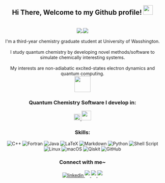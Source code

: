 <div align="center">
<h2> Hi There, Welcome to my Github profile! <img src="https://github.com/abdoachhoubi/abdoachhoubi/blob/main/gifs/Hi.gif" width="30"></h2>

<br />
<a href="https://github.com/anuraghazra/github-readme-stats">
  <img align="center" src="https://github-readme-stats.vercel.app/api?username=aodongliu&include_all_commits=true&count_private=true&include_orgs=true&show_icons=true&theme=dark" />
</a>

<a href="https://github.com/anuraghazra/convoychat">
  <img align="center" src="https://github-readme-stats.vercel.app/api/top-langs/?username=aodongliu&include_all_commits=true&count_private=true&include_orgs=true&show_icons=true&theme=dark&hide_progress=true&langs_count=12" />
</a>
<br />
  
<br />
I'm a third-year chemistry graduate student at University of Wasshington. 
<br />
  
<br />
I study quantum chemistry by developing novel methods/software to simulate chemically interesting systems.
<br />
  
<br />
My interests are non-adiabatic excited-states electron dynamics and quantum computing.
<br />


<!-- <div align="center">                                                                               -->
<!--     <img  src="https://github-readme-streak-stats.herokuapp.com/?user=aodongliu&theme=dark" />   -->
<!-- </div>                                                                                             -->

<!-- **Skills:**                                                                                        -->

<!-- <code><img height="32" src="https://cdn.jsdelivr.net/npm/simple-icons@v5/icons/python.svg"></code> -->
<!-- <code><img height="32" src="https://cdn.jsdelivr.net/npm/simple-icons@v5/icons/go.svg"></code>     -->
<!-- <code><img height="32" src="https://cdn.jsdelivr.net/npm/simple-icons@v5/icons/mysql.svg"></code>  -->
<!-- <code><img height="32" src="https://cdn.jsdelivr.net/npm/simple-icons@v5/icons/redis.svg"></code>  -->
<!-- <code><img height="32" src="https://cdn.jsdelivr.net/npm/simple-icons@v5/icons/git.svg"></code>    -->
<!-- <code><img height="32" src="https://cdn.jsdelivr.net/npm/simple-icons@v5/icons/linux.svg"></code>  -->
<!-- <code><img height="32" src="https://cdn.jsdelivr.net/npm/simple-icons@v5/icons/vim.svg"></code>    -->
<!-- <code><img height="32" src="https://cdn.jsdelivr.net/npm/simple-icons@v5/icons/macos.svg"></code>  -->
<!-- <code><img height="32" src="https://cdn.jsdelivr.net/npm/simple-icons@v5/icons/alfred.svg"></code> -->

<img src="https://img.shields.io/badge/build-passing-%20brightgreen" height="50" />
  
### Quantum Chemistry Software I develop in:
<a href="https://gaussian.com" target="_blank">
<img src="https://custom-icon-badges.demolab.com/badge/-Gaussian%20Development%20Version-800020.svg?style=for-the-badge&logo=gaussian&logoColor=white" style="margin-bottom: 5px;" height="20"/>
</a>
  
<a href="https://urania.chem.washington.edu/chronusq/chronusq_public" target="_blank">
<img src="https://custom-icon-badges.demolab.com/badge/-Chronus%20Quantum-702963.svg?style=for-the-badge&logo=ChronusQuantum&logoColor=white" style="margin-bottom: 5px;" height="30"/>
</a>

  
  
### Skills:

![C++](https://img.shields.io/badge/c++-%2300599C.svg?style=for-the-badge&logo=c%2B%2B&logoColor=white)
![Fortran](https://img.shields.io/badge/Fortran-%23734F96.svg?style=for-the-badge&logo=fortran&logoColor=white)
![Java](https://img.shields.io/badge/java-%23ED8B00.svg?style=for-the-badge&logo=openjdk&logoColor=white)
![LaTeX](https://img.shields.io/badge/latex-%23008080.svg?style=for-the-badge&logo=latex&logoColor=white)
![Markdown](https://img.shields.io/badge/markdown-%23000000.svg?style=for-the-badge&logo=markdown&logoColor=white)
![Python](https://img.shields.io/badge/python-3670A0?style=for-the-badge&logo=python&logoColor=ffdd54)
![Shell Script](https://img.shields.io/badge/shell_script-%23121011.svg?style=for-the-badge&logo=gnu-bash&logoColor=white)
![Linux](https://img.shields.io/badge/Linux-FCC624?style=for-the-badge&logo=linux&logoColor=black)
![macOS](https://img.shields.io/badge/mac%20os-000000?style=for-the-badge&logo=macos&logoColor=F0F0F0)
![Qiskit](https://img.shields.io/badge/Qiskit-%236929C4.svg?style=for-the-badge&logo=Qiskit&logoColor=white)
![GitHub](https://img.shields.io/badge/github-%23121011.svg?style=for-the-badge&logo=github&logoColor=white)

### Connect with me~ 

<a href="https://www.linkedin.com/in/aodong-liu-00a981156" target="_blank">
<img src="https://img.shields.io/badge/Linkedin-%2300acee.svg?color=405DE6&style=for-the-badge&logo=linkedin&logoColor=white" alt=linkedin style="margin-bottom: 5px;"/>
</a>

<a href="https://ibb.co/thrhy8y" target="_blank">
<img src="https://img.shields.io/badge/WeChat-07C160?style=for-the-badge&logo=wechat&logoColor=white" t=wechat style="margin-bottom: 5px;" />
</a>

<a href="mailto:al777@uw.edu" target="_blank">
<img src="https://img.shields.io/badge/Email-%23EA4335.svg?style=for-the-badge&logo=gmail&logoColor=white" t=mail style="margin-bottom: 5px;" />
</a>

<a href="https://www.instagram.com/adaaaaaaaaam777" target="_blank">
<img src="https://img.shields.io/badge/Instagram-%23E4405F.svg?style=for-the-badge&logo=Instagram&logoColor=white" t=instagram style="margin-bottom: 5px;" />
</a>
</ul>
</div>


